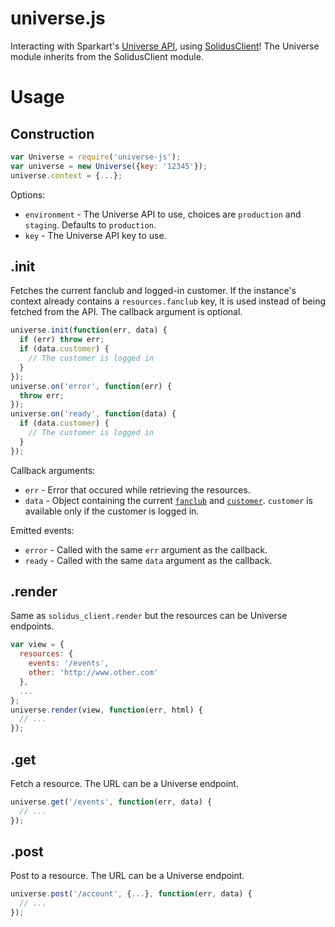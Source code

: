# universe.js

Interacting with Sparkart's [Universe API](http://docs.services.sparkart.net), using [SolidusClient](https://github.com/solidusjs/solidus-client)! The Universe module inherits from the SolidusClient module.

# Usage

## Construction

```javascript
var Universe = require('universe-js');
var universe = new Universe({key: '12345'});
universe.context = {...};
```

Options:
 - `environment` - The Universe API to use, choices are `production` and `staging`. Defaults to `production`.
 - `key` - The Universe API key to use.

## .init

Fetches the current fanclub and logged-in customer. If the instance's context already contains a `resources.fanclub` key, it is used instead of being fetched from the API. The callback argument is optional.

```javascript
universe.init(function(err, data) {
  if (err) throw err;
  if (data.customer) {
    // The customer is logged in
  }
});
universe.on('error', function(err) {
  throw err;
});
universe.on('ready', function(data) {
  if (data.customer) {
    // The customer is logged in
  }
});
```

Callback arguments:
 - `err` - Error that occured while retrieving the resources.
 - `data` - Object containing the current [`fanclub`](http://docs.services.sparkart.net/fanclubs) and [`customer`](http://docs.services.sparkart.net/customer_accounts). `customer` is available only if the customer is logged in.

Emitted events:
 - `error` - Called with the same `err` argument as the callback.
 - `ready` - Called with the same `data` argument as the callback.

## .render

Same as `solidus_client.render` but the resources can be Universe endpoints.

```javascript
var view = {
  resources: {
    events: '/events',
    other: 'http://www.other.com'
  },
  ...
};
universe.render(view, function(err, html) {
  // ...
});
```

## .get

Fetch a resource. The URL can be a Universe endpoint.

```javascript
universe.get('/events', function(err, data) {
  // ...
});
```

## .post

Post to a resource. The URL can be a Universe endpoint.

```javascript
universe.post('/account', {...}, function(err, data) {
  // ...
});
```
